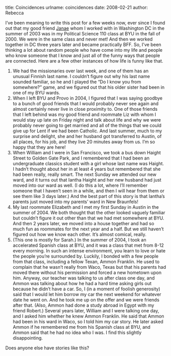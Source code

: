 title: Coincidences
urlname: coincidences
date: 2008-02-21
author: Rebecca

I&#x02bc;ve been meaning to write this post for a few weeks now, ever since I
found out that my good friend [Janae][a] whom I worked with in Washington DC in
the summer of 2003 was in my Political Science 110 class at BYU in the fall of
2000. We were in the same class and never met! And then we worked together in DC
three years later and became practically BFF. So, I&#x02bc;ve been thinking a
lot about random people who have come into my life and people who know someone
that I know and just all of the funny ways that people are connected. Here are a
few other instances of how life is funny like that.

1.  We had the missionaries over last week, and one of them has an unusual
    Finnish last name. I couldn&#x02bc;t figure out why his last name sounded
    familiar, so he and I played the &ldquo;Do I know you from somewhere?&rdquo;
    game, and we figured out that his older sister had been in one of my BYU
    wards.
2.  When I left BYU and Provo in 2004, I figured that I was saying goodbye to a
    bunch of good friends that I would probably never see again and almost
    certainly never live in close proximity to. One of those friends that I left
    behind was my good friend and roommate Liz with whom I would stay up late on
    Friday night and talk about life and why we were probably never going to get
    married and all of the things that we could give up for Lent if we had been
    Catholic. And last summer, much to my surprise and delight, she and her
    husband got transferred to Austin, of all places, for his job, and they live
    20 minutes away from us. I&#x02bc;m so happy that they are here!
3.  When William and I were in San Francisco, we took a bus down Haight Street
    to Golden Gate Park, and I remembered that I had been an undergraduate
    classics student with a girl whose last name was Haight. I hadn&#x02bc;t
    thought about her in at least 4 years but remembered that she had been
    really, really smart. The next Sunday we attended our new ward, and it turns
    out that Iantha Haight and her new husband had just moved into our ward as
    well. (I do this a lot, where I&#x02bc;ll remember someone that I
    haven&#x02bc;t seen in a while, and then I will hear from them or see them
    like 3 days later.) And the best part of this story is that Iantha&#x02bc;s
    parents just moved into my parents&#x02bc; ward in New Braunfels!
4.  My last roommate Elizabeth and I met my first Sunday in Austin in the summer
    of 2004. We both thought that the other looked vaguely familiar but
    couldn&#x02bc;t figure it out other than that we had met somewhere at BYU.
    And then 2 years later, we moved into a house together and had so much fun
    as roommates for the next year and a half. But we still haven&#x02bc;t
    figured out how we know each other. It&#x02bc;s almost comical, really.
5.  (This one is mostly for Sarah.) In the summer of 2004, I took an accelerated
    Spanish class at BYU, and it was a class that met from 8-12 every morning.
    In such an intense environment, you learn to love or hate the people
    you&#x02bc;re surrounded by. Luckily, I bonded with a few people from that
    class, including a fellow Texan, Ammon Franklin. He used to complain that he
    wasn&#x02bc;t really from Waco, Texas but that his parents had moved there
    without his permission and forced a new hometown upon him. Anyway, our
    teacher was talking to us after class one day, and Ammon was talking about
    how he had a hard time asking girls out because he didn&#x02bc;t have a car.
    So, I (in a moment of foolish generosity) said that I would let him borrow
    my car the next weekend for whatever date he went on. And he took me up on
    the offer and we were friends after that. (Also, Ammon had done a study
    abroad in Egypt with my friend Robert.) Several years later, William and I
    were talking one day, and I asked him whether he knew Ammon Franklin. He
    said that Ammon had been in his ward in Waco, so I told him my car story. He
    later asked Ammon if he remembered me from his Spanish class at BYU, and
    Ammon said that he had no idea who I was. I find this slightly
    disappointing.

Does anyone else have stories like this?

[a]: https://supersonicjan.blogspot.com/
